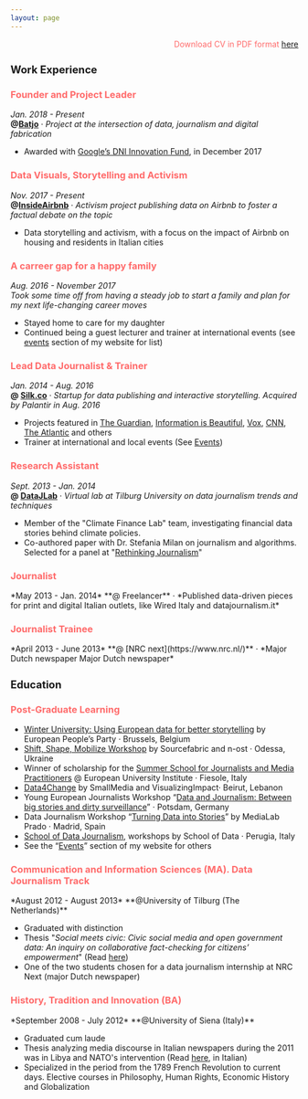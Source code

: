 ```yaml
---
layout: page
---
```


<p style="color:#ff6b6b;font-weight:0;text-align:right;">Download CV in PDF format <a href="/files/cv.pdf">here</a></p>

<h2 style="font-size:1.3em">Work Experience</h2>   

<h3 style="color:#ff6b6b"> Founder and Project Leader</h3>   

*Jan. 2018 - Present*  
**@[Batjo](https://digitalnewsinitiative.com/dni-projects/batjo-bits-atoms-and-journalism-round-4/)**  · *Project at the intersection of data, journalism and digital fabrication* 

- Awarded with [Google’s DNI Innovation Fund](https://digitalnewsinitiative.com/dni-projects/batjo-bits-atoms-and-journalism-round-4/), in December 2017

<h3 style="color:#ff6b6b"> Data Visuals, Storytelling and Activism</h3> 

*Nov. 2017 - Present*  
**@[InsideAirbnb]()**  · *Activism project publishing data on Airbnb to foster a factual debate on the topic*   

- Data storytelling and activism, with a focus on the impact of Airbnb on housing and residents in Italian cities
 
<h3 style="color:#ff6b6b">A carreer gap for a happy family</h3>

*Aug. 2016 - November 2017*  
*Took some time off from having a steady job to start a family and plan for my next life-changing career moves*  

- Stayed home to care for my daughter
- Continued being a guest lecturer and trainer at international events (see [events](/events) section of my website for list)

<h3 style="color:#ff6b6b">Lead Data Journalist & Trainer</h3>

*Jan. 2014 - Aug. 2016*  
**@ [Silk.co](https://www.silk.co/)**  · *Startup for data publishing and interactive storytelling. Acquired by Palantir in Aug. 2016*  

- Projects featured in [The Guardian](https://www.theguardian.com/film/2015/sep/22/female-film-makers-a-minority-at-venice-and-toronto-festivals), [Information is Beautiful](http://www.informationisbeautifulawards.com/news/61-silk-s-women-in-film), [Vox](http://www.vox.com/2015/1/26/7907707/measles-symptoms-vaccine), [CNN](http://edition.cnn.com/2015/02/02/health/measles-how-bad-can-it-be/), [The Atlantic](http://www.theatlantic.com/health/archive/2015/01/the-new-measles/384738/) and others  
- Trainer at international and local events (See [Events](/events))

<h3 style="color:#ff6b6b">Research Assistant</h3>   

*Sept. 2013 - Jan. 2014*  
**@ [DataJLab](http://datajlab.nl/)** · *Virtual lab at Tilburg University on data journalism trends and techniques*
 
- Member of the "Climate Finance Lab" team, investigating financial data stories behind climate policies.
- Co-authored paper with Dr. Stefania Milan on journalism and algorithms. Selected for a panel at "[Rethinking Journalism](http://www.rug.nl/research/icog/research/research-centres/centre-for-journalism-and-mediastudies/events-and-activities/agenda/rethinking-journalism-ii-the-societal-role-relevance-of-journalism-in-a-digital-age?lang=en)"

<h3 style="color:#ff6b6b">Journalist</h3>
*May 2013 - Jan. 2014*  
**@ Freelancer** · *Published data-driven pieces for print and digital Italian outlets, like  Wired Italy and datajournalism.it* 

<h3 style="color:#ff6b6b">Journalist Trainee</h3>
*April 2013 - June 2013*  
**@ [NRC next](https://www.nrc.nl/)** · *Major Dutch newspaper Major Dutch newspaper*  


<h2 style="font-size:1.3em">Education</h2>   

<h3 style="color:#ff6b6b">Post-Graduate Learning</h3>

- [Winter University: Using European data for better storytelling](http://web.cor.europa.eu/epp/Events/SummerUniversity/Pages/2016-eppwu-data-journalism.aspx) by European People’s Party · Brussels, Belgium  
- [Shift, Shape, Mobilize Workshop](https://blog.sourcefabric.org/en/news/blog/3487/Shift-Shape-Mobilize-goes-to-Odessa!.htm) by Sourcefabric and n-ost · Odessa, Ukraine  
- Winner of scholarship for the [Summer School for Journalists and Media Practitioners](http://cmpf.eui.eu/training/summer-school-2016.aspx) @ European University Institute · Fiesole, Italy  
- [Data4Change](https://smallmedia.org.uk/work/data4change-beirut) by SmallMedia and VisualizingImpact· Beirut, Lebanon  
- Young European Journalists Workshop “[Data and Journalism: Between big stories and dirty surveillance](http://www.m100potsdam.de/en/m100-en/youth-media-workshop/2014.html)” · Potsdam, Germany  
- Data Journalism Workshop “[Turning Data into Stories](http://medialab-prado.es/article/taller_periodismo1)” by MediaLab Prado · Madrid, Spain  
- [School of Data Journalism](http://schoolofdata.org/school-of-data-journalism-international-journalism-festival-perugia/), workshops by School of Data · Perugia, Italy  
- See the “[Events](/events)” section of my website for others

<h3 style="color:#ff6b6b">Communication and Information Sciences (MA). Data Journalism Track</h3>
*August 2012 - August 2013*  
**@University of Tilburg (The Netherlands)**  

- Graduated with distinction 
- Thesis "*Social meets civic: Civic social media and open government data: An inquiry on collaborative fact-checking for citizens’ empowerment*" (Read [here](/pages/MA-thesis))
- One of the two students chosen for a data journalism internship at NRC Next (major Dutch newspaper)

<h3 style="color:#ff6b6b">History, Tradition and Innovation (BA)</h3>
*September 2008 - July 2012*  
**@University of Siena (Italy)**
  
- Graduated cum laude
- Thesis analyzing media discourse in Italian newspapers during the 2011 was in Libya and NATO's intervention (Read [here](/pages/BA-thesis), in Italian)
- Specialized in the period from the 1789 French Revolution to current days. Elective courses in Philosophy, Human Rights, Economic History and Globalization